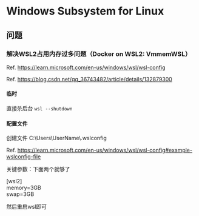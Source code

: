 # Windows Subsystem for Linux

## 问题

### 解决WSL2占用内存过多问题（Docker on WSL2: VmmemWSL）

Ref. https://learn.microsoft.com/en-us/windows/wsl/wsl-config

Ref. https://blog.csdn.net/qq_36743482/article/details/132879300

#### 临时

直接杀后台 `wsl --shutdown`

#### 配置文件


创建文件 C:\Users\UserName\\.wslconfig

Ref. https://learn.microsoft.com/en-us/windows/wsl/wsl-config#example-wslconfig-file

关键参数：下面两个就够了

[wsl2]  
memory=3GB  
swap=3GB

然后重启wsl即可